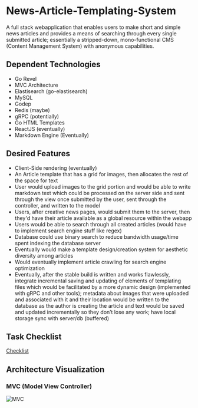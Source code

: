 # News-Article-Templating-System

A full stack webapplication that enables users to make short and simple news articles and provides a means of searching through every single submitted article; essentially a stripped-down, mono-functional CMS (Content Management System) with anonymous capabilities.

## Dependent Technologies

- Go Revel
- MVC Architecture
- Elastisearch (go-elastisearch)
- MySQL
- Godep
- Redis (maybe)
- gRPC (potentially)
- Go HTML Templates 
- ReactJS (eventually)
- Markdown Engine (Eventually)

## Desired Features

- Client-Side rendering (eventually)
- An Article template that has a grid for images, then allocates the rest of the space for text
- User would upload images to the grid portion and would be able to write markdown text which could be processed on the server side and sent through the view once submitted by the user, sent through the controller, and written to the model
- Users, after creative news pages, would submit them to the server, then they'd have their article available as a global resource within the webapp
- Users would be able to search through all created articles (would have to implement search engine stuff like regex)
- Database could use binary search to reduce bandwidth usage/time spent indexing the database server
- Eventually would make a template design/creation system for aesthetic diversity among articles
- Would eventually implement article crawling for search engine optimization
- Eventually, after the stable build is written and works flawlessly, integrate incremental saving and updating of elements of templating files which would be facilitated by a more dynamic design (implemented with gRPC and other tools); metadata about images that were uploaded and associated with it and their location would be written to the database as the author is creating the article and text would be saved and updated incrementally so they don’t lose any work; have local storage sync with server/db (buffered)

## Task Checklist

[Checklist](checklist.md)
## Architecture Visualization

### MVC (Model View Controller)

![MVC](https://upload.wikimedia.org/wikipedia/commons/thumb/a/a0/MVC-Process.svg/500px-MVC-Process.svg.png)


